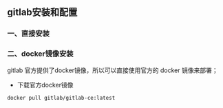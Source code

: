 ## gitlab安装和配置

### 一、直接安装



### 二、docker镜像安装

gitlab 官方提供了docker镜像，所以可以直接使用官方的 docker 镜像来部署；  

+ 下载官方docker镜像
```shell
docker pull gitlab/gitlab-ce:latest
```


